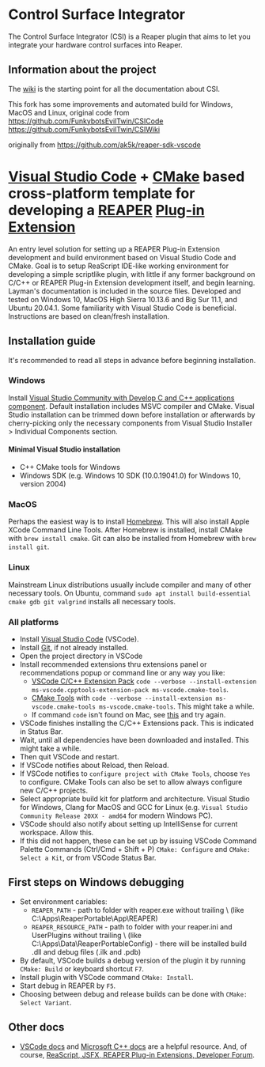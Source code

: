 # Control Surface Integrator

The Control Surface Integrator (CSI) is a Reaper plugin that aims to let you integrate your hardware control surfaces into Reaper.

## Information about the project

The [wiki](./wiki) is the starting point for all the documentation about CSI.

This fork has some improvements and automated build for Windows, MacOS and Linux, original code from
https://github.com/FunkybotsEvilTwin/CSICode
https://github.com/FunkybotsEvilTwin/CSIWiki


originally from https://github.com/ak5k/reaper-sdk-vscode
# [Visual Studio Code](https://code.visualstudio.com/) + [CMake](https://cmake.org/) based cross-platform template for developing a [REAPER](https://www.reaper.fm/) [Plug-in Extension](https://www.reaper.fm/sdk/plugin/plugin.php)
An entry level solution for setting up a REAPER Plug-in Extension development and build environment based on Visual Studio Code and CMake. Goal is to setup ReaScript IDE-like working environment for developing a simple scriptlike plugin, with little if any former background on C/C++ or REAPER Plug-in Extension development itself, and begin learning. Layman's documentation is included in the source files. Developed and tested on Windows 10, MacOS High Sierra 10.13.6 and Big Sur 11.1, and Ubuntu 20.04.1. Some familiarity with Visual Studio Code is beneficial. Instructions are based on clean/fresh installation.
## Installation guide
It's recommended to read all steps in advance before beginning installation.
### Windows
Install [Visual Studio Community with Develop C and C++ applications component](https://visualstudio.microsoft.com/vs/features/cplusplus/). Default installation includes MSVC compiler and CMake. Visual Studio installation can be trimmed down before installation or afterwards by cherry-picking only the necessary components from Visual Studio Installer > Individual Components section.
#### Minimal Visual Studio installation
* C++ CMake tools for Windows
* Windows SDK (e.g. Windows 10 SDK (10.0.19041.0) for Windows 10, version 2004)
### MacOS
Perhaps the easiest way is to install [Homebrew](https://brew.sh/). This will also install Apple XCode Command Line Tools. After Homebrew is installed, install CMake with `brew install cmake`. Git can also be installed from Homebrew with `brew install git`.
### Linux
Mainstream Linux distributions usually include compiler and many of other necessary tools. On Ubuntu, command `sudo apt install build-essential cmake gdb git valgrind` installs all necessary tools.
### All platforms
* Install [Visual Studio Code](https://code.visualstudio.com/) (VSCode).
* Install [Git](https://git-scm.com/downloads), if not already installed. 
* Open the project directory in VSCode
* Install recommended extensions thru extensions panel or recommendations popup or command line or any way you like:
  * [VSCode C/C++ Extension Pack](https://marketplace.visualstudio.com/items/?itemName=ms-vscode.cpptools-extension-pack) `code --verbose --install-extension ms-vscode.cpptools-extension-pack ms-vscode.cmake-tools`.
  * [CMake Tools](https://marketplace.visualstudio.com/items/?itemName=ms-vscode.cmake-tools) with `code --verbose --install-extension ms-vscode.cmake-tools ms-vscode.cmake-tools`. This might take a while.
  * If command `code` isn't found on Mac, see [this](https://code.visualstudio.com/docs/setup/mac#_launching-from-the-command-line) and try again.
* VSCode finishes installing the C/C++ Extensions pack. This is indicated in Status Bar.
* Wait, until all dependencies have been downloaded and installed. This might take a while. 
* Then quit VSCode and restart.
* If VSCode notifies about Reload, then Reload.
* If VSCode notifies to `configure project with CMake Tools`, choose `Yes` to configure. CMake Tools can also be set to allow always configure new C/C++ projects.
* Select appropriate build kit for platform and architecture. Visual Studio for Windows, Clang for MacOS and GCC for Linux (e.g. `Visual Studio Community Release 20XX - amd64` for modern Windows PC).
* VSCode should also notify about setting up IntelliSense for current workspace. Allow this.
* If this did not happen, these can be set up by issuing VSCode Command Palette Commands (Ctrl/Cmd + Shift + P) `CMake: Configure` and `CMake: Select a Kit`, or from VSCode Status Bar. 

## First steps on Windows debugging
* Set environment cariables:
  * `REAPER_PATH` - path to folder with reaper.exe without trailing \ (like C:\Apps\ReaperPortable\App\REAPER)
  * `REAPER_RESOURCE_PATH` - path to folder with your reaper.ini and UserPlugins without trailing \ (like C:\Apps\Data\ReaperPortableConfig) - there will be installed build .dll and debug files (.ilk and .pdb)
* By default, VSCode builds a debug version of the plugin it by running `CMake: Build` or keyboard shortcut `F7`.
* Install plugin with VSCode command `CMake: Install`.
* Start debug in REAPER by `F5`.
* Choosing between debug and release builds can be done with `CMake: Select Variant`.

## Other docs
* [VSCode docs](https://code.visualstudio.com/docs/languages/cpp#_tutorials) and [Microsoft C++ docs](https://docs.microsoft.com/en-us/cpp/cpp/) are a helpful resource. And, of course, [ReaScript, JSFX, REAPER Plug-in Extensions, Developer Forum](https://forum.cockos.com/forumdisplay.php?f=3).




